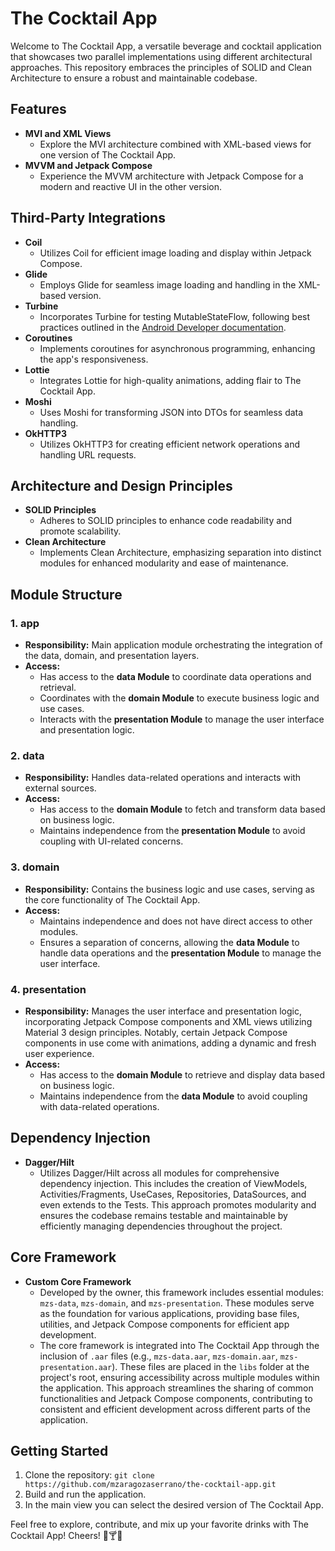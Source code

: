 # The Cocktail App

Welcome to The Cocktail App, a versatile beverage and cocktail application that showcases two parallel implementations using different architectural approaches. This repository embraces the principles of SOLID and Clean Architecture to ensure a robust and maintainable codebase.

## Features

- **MVI and XML Views**
  - Explore the MVI architecture combined with XML-based views for one version of The Cocktail App.
- **MVVM and Jetpack Compose**
  - Experience the MVVM architecture with Jetpack Compose for a modern and reactive UI in the other version.

## Third-Party Integrations

- **Coil**
  - Utilizes Coil for efficient image loading and display within Jetpack Compose.
- **Glide**
  - Employs Glide for seamless image loading and handling in the XML-based version.
- **Turbine**
  - Incorporates Turbine for testing MutableStateFlow, following best practices outlined in the [Android Developer documentation](https://developer.android.com/kotlin/flow/test?hl=es-419).
- **Coroutines**
  - Implements coroutines for asynchronous programming, enhancing the app's responsiveness.
- **Lottie**
  - Integrates Lottie for high-quality animations, adding flair to The Cocktail App.
- **Moshi**
  - Uses Moshi for transforming JSON into DTOs for seamless data handling.
- **OkHTTP3**
  - Utilizes OkHTTP3 for creating efficient network operations and handling URL requests.

## Architecture and Design Principles

- **SOLID Principles**
  - Adheres to SOLID principles to enhance code readability and promote scalability.
- **Clean Architecture**
  - Implements Clean Architecture, emphasizing separation into distinct modules for enhanced modularity and ease of maintenance.

## Module Structure

### 1. **app**
  - **Responsibility:** Main application module orchestrating the integration of the data, domain, and presentation layers.
  - **Access:**
    - Has access to the **data Module** to coordinate data operations and retrieval.
    - Coordinates with the **domain Module** to execute business logic and use cases.
    - Interacts with the **presentation Module** to manage the user interface and presentation logic.

### 2. **data**
  - **Responsibility:** Handles data-related operations and interacts with external sources.
  - **Access:**
    - Has access to the **domain Module** to fetch and transform data based on business logic.
    - Maintains independence from the **presentation Module** to avoid coupling with UI-related concerns.

### 3. **domain**
  - **Responsibility:** Contains the business logic and use cases, serving as the core functionality of The Cocktail App.
  - **Access:**
    - Maintains independence and does not have direct access to other modules.
    - Ensures a separation of concerns, allowing the **data Module** to handle data operations and the **presentation Module** to manage the user interface.

### 4. **presentation**
  - **Responsibility:** Manages the user interface and presentation logic, incorporating Jetpack Compose components and XML views utilizing Material 3 design principles. Notably, certain Jetpack Compose components in use come with animations, adding a dynamic and fresh user experience.
  - **Access:**
    - Has access to the **domain Module** to retrieve and display data based on business logic.
    - Maintains independence from the **data Module** to avoid coupling with data-related operations.

## Dependency Injection

- **Dagger/Hilt**
  - Utilizes Dagger/Hilt across all modules for comprehensive dependency injection. This includes the creation of ViewModels, Activities/Fragments, UseCases, Repositories, DataSources, and even extends to the Tests. This approach promotes modularity and ensures the codebase remains testable and maintainable by efficiently managing dependencies throughout the project.

## Core Framework

- **Custom Core Framework**
  - Developed by the owner, this framework includes essential modules: `mzs-data`, `mzs-domain`, and `mzs-presentation`. These modules serve as the foundation for various applications, providing base files, utilities, and Jetpack Compose components for efficient app development.
  - The core framework is integrated into The Cocktail App through the inclusion of `.aar` files (e.g., `mzs-data.aar`, `mzs-domain.aar`, `mzs-presentation.aar`). These files are placed in the `libs` folder at the project's root, ensuring accessibility across multiple modules within the application. This approach streamlines the sharing of common functionalities and Jetpack Compose components, contributing to consistent and efficient development across different parts of the application.

## Getting Started

1. Clone the repository: `git clone https://github.com/mzaragozaserrano/the-cocktail-app.git`
2. Build and run the application.
3. In the main view you can select the desired version of The Cocktail App.

Feel free to explore, contribute, and mix up your favorite drinks with The Cocktail App! Cheers! 🍹🍸🥂
